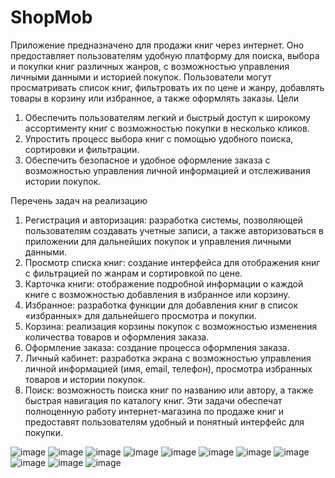 # ShopMob
Приложение предназначено для продажи книг через интернет. Оно предоставляет пользователям удобную платформу для поиска, выбора и покупки книг различных жанров, с возможностью управления личными данными и историей покупок. Пользователи могут просматривать список книг, фильтровать их по цене и жанру, добавлять товары в корзину или избранное, а также оформлять заказы.
Цели
1.	Обеспечить пользователям легкий и быстрый доступ к широкому ассортименту книг с возможностью покупки в несколько кликов.
2.	Упростить процесс выбора книг с помощью удобного поиска, сортировки и фильтрации.
3.	Обеспечить безопасное и удобное оформление заказа с возможностью управления личной информацией и отслеживания истории покупок.

Перечень задач на реализацию
1.	Регистрация и авторизация: разработка системы, позволяющей пользователям создавать учетные записи, а также авторизоваться в приложении для дальнейших покупок и управления личными данными.
2.	Просмотр списка книг: создание интерфейса для отображения книг с фильтрацией по жанрам и сортировкой по цене.
3.	Карточка книги: отображение подробной информации о каждой книге с возможностью добавления в избранное или корзину.
4.	Избранное: разработка функции для добавления книг в список «избранных» для дальнейшего просмотра и покупки.
5.	Корзина: реализация корзины покупок с возможностью изменения количества товаров и оформления заказа.
6.	Оформление заказа: создание процесса оформления заказа.
7.	Личный кабинет: разработка экрана с возможностью управления личной информацией (имя, email, телефон), просмотра избранных товаров и истории покупок.
8.	Поиск: возможность поиска книг по названию или автору, а также быстрая навигация по каталогу книг.
Эти задачи обеспечат полноценную работу интернет-магазина по продаже книг и предоставят пользователям удобный и понятный интерфейс для покупки.

![image](https://github.com/user-attachments/assets/3d42499f-e61d-4cee-bf66-2c9df869f461)
![image](https://github.com/user-attachments/assets/c3372aaf-a2d1-49ad-a327-b29c498e5508)
![image](https://github.com/user-attachments/assets/e8f9b570-fec4-48ee-9dda-4dd162b99fd6)
![image](https://github.com/user-attachments/assets/eb298599-f5b6-4ede-b70e-4450bb531e7e)
![image](https://github.com/user-attachments/assets/322a1cd0-32f3-4c9e-a0ab-93344982eca4)
![image](https://github.com/user-attachments/assets/34e0d6cc-5c5b-4c97-b0fb-363a0abc9093)
![image](https://github.com/user-attachments/assets/c8283251-e6b4-4d76-b257-d9997ce96cc9)
![image](https://github.com/user-attachments/assets/8ecd1c77-875f-40f1-9387-56483a9adc8b)
![image](https://github.com/user-attachments/assets/ef54b2ae-37f8-425c-a873-f578734cef10)
![image](https://github.com/user-attachments/assets/ebe47b48-ae6f-4ce5-ba30-d9fc2f0ea63b)
![image](https://github.com/user-attachments/assets/3ddc1bef-cabf-47c9-86eb-a05a242204d3)


